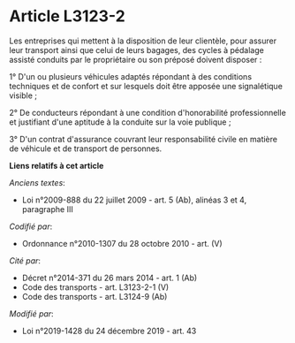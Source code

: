 # Article L3123-2

Les entreprises qui mettent à la disposition de leur clientèle, pour assurer leur transport ainsi que celui de leurs bagages,
des cycles à pédalage assisté conduits par le propriétaire ou son préposé doivent disposer :

1° D'un ou plusieurs véhicules adaptés répondant à des conditions techniques et de confort et sur lesquels doit être apposée
une signalétique visible ;

2° De conducteurs répondant à une condition d'honorabilité professionnelle et justifiant d'une aptitude à la conduite sur la
voie publique ;

3° D'un contrat d'assurance couvrant leur responsabilité civile en matière de véhicule et de transport de personnes.

**Liens relatifs à cet article**

_Anciens textes_:

  - Loi n°2009-888 du 22 juillet 2009 - art. 5 (Ab), alinéas 3 et 4, paragraphe III

_Codifié par_:

  - Ordonnance n°2010-1307 du 28 octobre 2010 - art. (V)

_Cité par_:

  - Décret n°2014-371 du 26 mars 2014 - art. 1 (Ab)
  - Code des transports - art. L3123-2-1 (V)
  - Code des transports - art. L3124-9 (Ab)

_Modifié par_:

  - Loi n°2019-1428 du 24 décembre 2019 - art. 43
